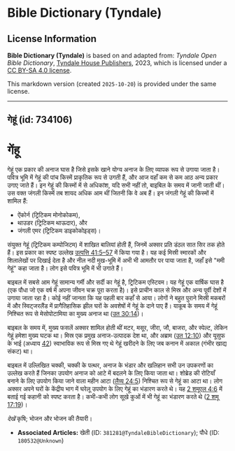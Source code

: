 # Bible Dictionary (Tyndale)

## License Information

**Bible Dictionary (Tyndale)** is based on and adapted from: _Tyndale Open Bible Dictionary_, [Tyndale House Publishers](https://tyndaleopenresources.com/), 2023, which is licensed under a [CC BY-SA 4.0 license](https://creativecommons.org/licenses/by-sa/4.0/legalcode.en).

This markdown version (created `2025-10-20`) is provided under the same license.



--------------------------------

## गेहूं (id: 734106)

गेंहू
=====

गेहूं एक प्रकार की अनाज घास है जिसे इसके खाने योग्य अनाज के लिए व्यापक रूप से उगाया जाता है। पवित्र भूमि में गेहूं की पांच किस्में प्राकृतिक रूप से उगती हैं, और आज वहाँ कम से कम आठ अन्य प्रकार उगाए जाते हैं। इन गेहूं की किस्मों में से अधिकांश, यदि सभी नहीं तो, बाइबिल के समय में जानी जाती थीं।उस वक्त जंगली किस्में तब शायद अधिक आम थीं जितनी कि वे अब हैं। इन जंगली गेहूं की किस्मों में शामिल हैं:

* ऐंकोर्न (ट्रिटिकम मोनोकोकम),
* थाउडर (ट्रिटिकम थाऊदार), और
* जंगली एमर (ट्रिटिकम डाइकोकोइड्स)।

संयुक्त गेहूं (ट्रिटिकम कम्पोजिटम) में शाखित बालियां होती हैं, जिनमें अक्सर प्रति डंठल सात सिर तक होते हैं। इस प्रकार का स्पष्ट उल्लेख [उत्पत्ति 41:5–57](https://ref.ly/Gen41:5-Gen41:57) में किया गया है। यह कई मिस्री स्मारकों और शिलालेखों पर दिखाई देता है और नील नदी मुख\-भूमि में अभी भी आमतौर पर पाया जाता है, जहाँ इसे "ममी गेहूं" कहा जाता है। लोग इसे पवित्र भूमि में भी उगाते हैं।

बाइबल में सबसे आम गेहूं सामान्य गर्मी और सर्दी का गेहूं है, ट्रिटिकम एस्टिवम। यह गेहूं एक वार्षिक घास है (एक पौधा जो एक वर्ष में अपना जीवन चक्र पूरा करता है)। इसे प्राचीन काल से मिस्र और अन्य पूर्वी देशों में उगाया जाता रहा है। कोई नहीं जानता कि यह पहली बार कहाँ से आया। लोगों ने बहुत पुराने मिस्री मकबरों में और स्विट्जरलैंड में प्रागैतिहासिक झील घरों के अवशेषों में गेहूं के दाने पाए हैं। याकूब के समय में गेहूं निश्चित रूप से मेसोपोटामिया का मुख्य अनाज था ([उत 30:14](https://ref.ly/Gen30:14))।

बाइबल के समय में, मुख्य फसलें अक्सर शामिल होती थीं मटर, मसूर, जीरा, जौ, बाजरा, और स्पेल्ट, लेकिन गेहूं हमेशा मुख्य घटक था। मिस्र एक प्रमुख अनाज\-उत्पादक देश था, और अब्राम ([उत 12:10](https://ref.ly/Gen12:10)) और यूसुफ के भाई (अध्याय [42](https://ref.ly/Gen42:1-Gen42:38)) स्वाभाविक रूप से मिस्र गए थे गेहूं खरीदने के लिए जब कनान में अकाल (गंभीर खाद्य संकट) था।

बाइबल में उल्लिखित चक्की, चक्की के पत्थर, अनाज के भंडार और खलिहान सभी उन उपकरणों का उल्लेख करते हैं जिनका उपयोग अनाज को आटे में बदलने के लिए किया जाता था। शोब्रेड की रोटियाँ बनाने के लिए उपयोग किया जाने वाला महीन आटा ([लैव्य 24:5](https://ref.ly/Lev24:5)) निश्चित रूप से गेहूं का आटा था। लोग अक्सर अपने घरों के केंद्रीय भाग में घरेलू उपयोग के लिए गेहूं का भंडारण करते थे। यह [2 शमूएल 4:6](https://ref.ly/2Sam4:6) में बताई गई कहानी को स्पष्ट करता है। कभी\-कभी लोग सूखे कुओं में भी गेहूं का भंडारण करते थे ([2 शमू 17:19](https://ref.ly/2Sam17:19))।

*देखें* कृषि; भोजन और भोजन की तैयारी। 

* **Associated Articles:** खेती (ID: `381281@TyndaleBibleDictionary`); पौधे (ID: `180532@Unknown`)

